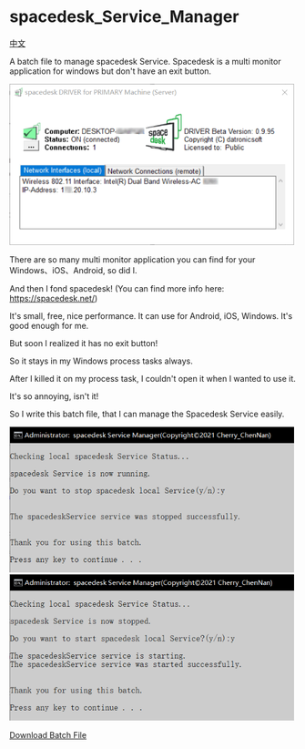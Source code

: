 # spacedesk_Service_Manager

[中文](readme_cn.md)

A batch file to manage spacedesk Service. Spacedesk is a multi monitor application for windows but don't have an exit button.

<img alt='spacedeskDriver' src='demo/spacedeskDriver.png' width=500>

There are so many multi monitor application you can find for your Windows、iOS、Android, so did I.

And then I fond spacedesk! (You can find more info here: <https://spacedesk.net/>)

It's small, free, nice performance. It can use for Android, iOS, Windows. It's good enough for me.

But soon I realized it has no exit button! 

So it stays in my Windows process tasks always.

After I killed it on my process task, I couldn't open it when I wanted to use it.

It's so annoying, isn't it!

So I write this batch file, that I can manage the Spacedesk Service easily.

<img alt='stop_en' src='demo/stop_en.png' width=500>

<img alt='start_en' src='demo/start_en.png' width=500>

[Download Batch File](Spacedesk_Service_Manager.bat) 

